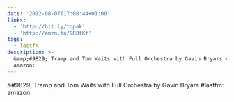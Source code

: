 ```yaml
---
date: '2012-08-07T17:08:44+01:00'
links:
  - 'http://bit.ly/tqpak'
  - 'http://amzn.to/9R8tKf'
tags:
  - lastfm
description: >-
  &amp;#9829; Tramp and Tom Waits with Full Orchestra by Gavin Bryars #lastfm: 
  amazon:
---
```

&amp;#9829; Tramp and Tom Waits with Full Orchestra by Gavin Bryars #lastfm:  amazon: 
